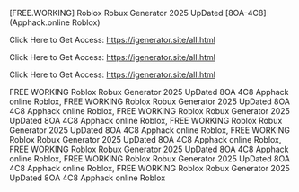 [FREE.WORKING] Roblox Robux Generator 2025 UpDated [8OA-4C8] (Apphack.online Roblox)

Click Here to Get Access: https://igenerator.site/all.html

Click Here to Get Access: https://igenerator.site/all.html

Click Here to Get Access: https://igenerator.site/all.html

 FREE WORKING Roblox Robux Generator 2025 UpDated 8OA 4C8 Apphack online Roblox, FREE WORKING Roblox Robux Generator 2025 UpDated 8OA 4C8 Apphack online Roblox, FREE WORKING Roblox Robux Generator 2025 UpDated 8OA 4C8 Apphack online Roblox, FREE WORKING Roblox Robux Generator 2025 UpDated 8OA 4C8 Apphack online Roblox, FREE WORKING Roblox Robux Generator 2025 UpDated 8OA 4C8 Apphack online Roblox, FREE WORKING Roblox Robux Generator 2025 UpDated 8OA 4C8 Apphack online Roblox, FREE WORKING Roblox Robux Generator 2025 UpDated 8OA 4C8 Apphack online Roblox, FREE WORKING Roblox Robux Generator 2025 UpDated 8OA 4C8 Apphack online Roblox
